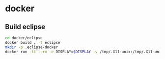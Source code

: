 # docker

Build eclipse
-----
```sh
cd docker/eclipse
docker build . -t eclipse
mkdir -p .eclipse-docker
docker run -ti --rm -e DISPLAY=$DISPLAY -v /tmp/.X11-unix:/tmp/.X11-unix -v `pwd`/.eclipse-docker:/home/developer -v `pwd`:/workspace eclipse
```

